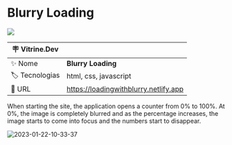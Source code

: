 # Blurry Loading

![](https://user-images.githubusercontent.com/72042885/212770888-ebff54c6-5bcd-41f9-88cd-235d102bbca9.png#vitrinedev)

| :placard: Vitrine.Dev |     |
| -------------  | --- |
| :sparkles: Nome        | **Blurry Loading**
| :label: Tecnologias | html, css, javascript
| :rocket: URL         | https://loadingwithblurry.netlify.app

When starting the site, the application opens a counter from 0% to 100%. At 0%, the image is completely blurred and as the percentage increases, the image starts to come into focus and the numbers start to disappear.

![2023-01-22-10-33-37](https://user-images.githubusercontent.com/72042885/213918768-fd1f35ca-458c-4742-b311-17d3b294f1f2.gif)
